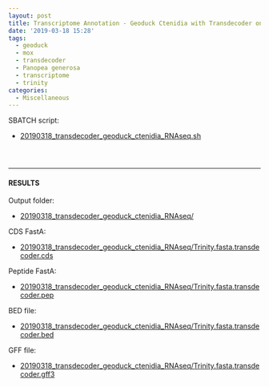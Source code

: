 ```yaml
---
layout: post
title: Transcriptome Annotation - Geoduck Ctenidia with Transdecoder on Mox
date: '2019-03-18 15:28'
tags:
  - geoduck
  - mox
  - transdecoder
  - Panopea generosa
  - transcriptome
  - trinity
categories:
  - Miscellaneous
---
```



SBATCH script:

- [20190318_transdecoder_geoduck_ctenidia_RNAseq.sh](http://gannet.fish.washington.edu/Atumefaciens/20190318_transdecoder_geoduck_ctenidia_RNAseq/20190318_transdecoder_geoduck_ctenidia_RNAseq.sh)

<pre><code>

</code></pre>



---

#### RESULTS

Output folder:

- [20190318_transdecoder_geoduck_ctenidia_RNAseq/](http://gannet.fish.washington.edu/Atumefaciens/20190318_transdecoder_geoduck_ctenidia_RNAseq/)

CDS FastA:

- [20190318_transdecoder_geoduck_ctenidia_RNAseq/Trinity.fasta.transdecoder.cds](http://gannet.fish.washington.edu/Atumefaciens/20190318_transdecoder_geoduck_ctenidia_RNAseq/Trinity.fasta.transdecoder.cds)

Peptide FastA:

- [20190318_transdecoder_geoduck_ctenidia_RNAseq/Trinity.fasta.transdecoder.pep](http://gannet.fish.washington.edu/Atumefaciens/20190318_transdecoder_geoduck_ctenidia_RNAseq/Trinity.fasta.transdecoder.pep)

BED file:

- [20190318_transdecoder_geoduck_ctenidia_RNAseq/Trinity.fasta.transdecoder.bed](http://gannet.fish.washington.edu/Atumefaciens/20190318_transdecoder_geoduck_ctenidia_RNAseq/Trinity.fasta.transdecoder.bed)

GFF file:

- [20190318_transdecoder_geoduck_ctenidia_RNAseq/Trinity.fasta.transdecoder.gff3](http://gannet.fish.washington.edu/Atumefaciens/20190318_transdecoder_geoduck_ctenidia_RNAseq/Trinity.fasta.transdecoder.gff3)
